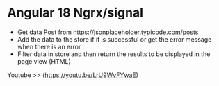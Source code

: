 # Angular 18 Ngrx/signal

- Get data Post from https://jsonplaceholder.typicode.com/posts
- Add the data to the store if it is successful or get the error message when there is an error
- Filter data in store and then return the results to be displayed in the page view (HTML)

Youtube >> (https://youtu.be/LrU9WvFYwaE)
